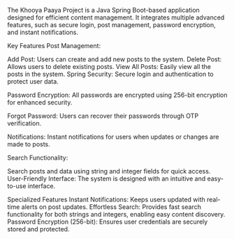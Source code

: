The Khooya Paaya Project is a Java Spring Boot-based application designed for efficient content management. It integrates multiple advanced features, such as secure login, post management, password encryption, and instant notifications.

Key Features
Post Management:

Add Post: Users can create and add new posts to the system.
Delete Post: Allows users to delete existing posts.
View All Posts: Easily view all the posts in the system.
Spring Security: Secure login and authentication to protect user data.

Password Encryption: All passwords are encrypted using 256-bit encryption for enhanced security.

Forgot Password: Users can recover their passwords through OTP verification.

Notifications: Instant notifications for users when updates or changes are made to posts.

Search Functionality:

Search posts and data using string and integer fields for quick access.
User-Friendly Interface: The system is designed with an intuitive and easy-to-use interface.

Specialized Features
Instant Notifications: Keeps users updated with real-time alerts on post updates.
Effortless Search: Provides fast search functionality for both strings and integers, enabling easy content discovery.
Password Encryption (256-bit): Ensures user credentials are securely stored and protected.
